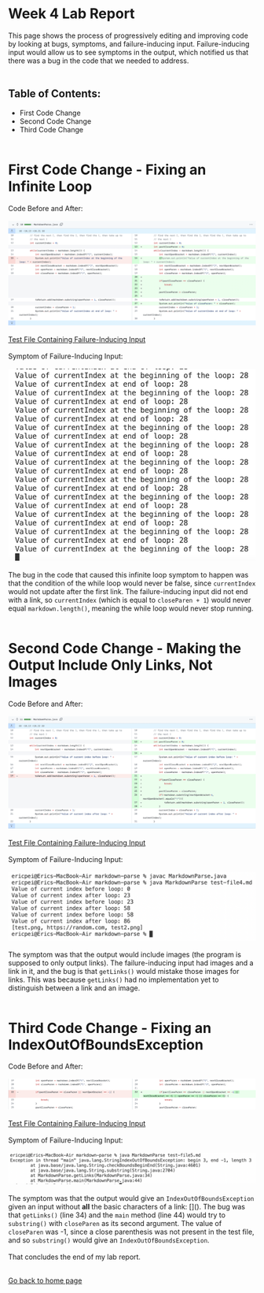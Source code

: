 # __Week 4 Lab Report__

This page shows the process of progressively editing and improving code by looking at bugs, symptoms, and failure-inducing input. Failure-inducing input would allow us to see symptoms in the output, which notified us that there was a bug in the code that we needed to address.
<br/> <br/>

## Table of Contents:
* First Code Change
* Second Code Change
* Third Code Change
<br/> <br/>

# First Code Change - Fixing an Infinite Loop
Code Before and After:
<br/> <br/>
![Image](Lab_Report_2_1.png)
<br/> <br/>
[Test File Containing Failure-Inducing Input](https://raw.githubusercontent.com/ericwpei/markdown-parse/main/test-file3.md)
<br/> <br/>
Symptom of Failure-Inducing Input:
<br/> <br/>
![Image](Lab_Report_2_2.png)
<br/> <br/>
The bug in the code that caused this infinite loop symptom to happen was that the condition of the while loop would never be false, since `currentIndex` would not update after the first link. The failure-inducing input did not end with a link, so `currentIndex` (which is equal to `closeParen + 1`) would never equal `markdown.length()`, meaning the while loop would never stop running.
<br/> <br/>

# Second Code Change - Making the Output Include Only Links, Not Images
Code Before and After:
<br/> <br/>
![Image](Lab_Report_2_3.png)
<br/> <br/>
[Test File Containing Failure-Inducing Input](https://raw.githubusercontent.com/ericwpei/markdown-parse/main/test-file4.md)
<br/> <br/>
Symptom of Failure-Inducing Input:
<br/> <br/>
![Image](Lab_Report_2_4.png)
<br/> <br/>
The symptom was that the output would include images (the program is supposed to only output links). The failure-inducing input had images and a link in it, and the bug is that `getLinks()` would mistake those images for links. This was because `getLinks()` had no implementation yet to distinguish between a link and an image.
<br/> <br/>

# Third Code Change - Fixing an IndexOutOfBoundsException
Code Before and After:
<br/> <br/>
![Image](Lab_Report_2_5.png)
<br/> <br/>
[Test File Containing Failure-Inducing Input](https://raw.githubusercontent.com/ericwpei/markdown-parse/main/test-file5.md)
<br/> <br/>
Symptom of Failure-Inducing Input:
<br/> <br/>
![Image](Lab_Report_2_6.png)
<br/> <br/>
The symptom was that the output would give an `IndexOutOfBoundsException` given an input without **all** the basic characters of a link: \[](). The bug was that `getLinks()` (line 34) and the `main` method (line 44) would try to `substring()` with `closeParen` as its second argument. The value of `closeParen` was -1, since a close parenthesis was not present in the test file, and so `substring()` would give an `IndexOutOfBoundsException`.
<br/> <br/>
That concludes the end of my lab report.
<br/> <br/>

[Go back to home page](https://ericwpei.github.io/cse15l-lab-reports/)